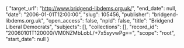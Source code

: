 {
  "target_url": "http://www.bridgend-libdems.org.uk/", 
  "end_date": null, 
  "date": "2006-01-01T12:00:00", 
  "slug": 105456, 
  "publisher": "bridgend-libdems.org.uk", 
  "open_access": false, 
  "npld": false, 
  "title": "Bridgend Liberal Democrats", 
  "subjects": [], 
  "collections": [], 
  "record_id": "20060101T120000/VM0NZMbLobL/+7x5syvwPg==", 
  "scope": "root", 
  "start_date": null
}

